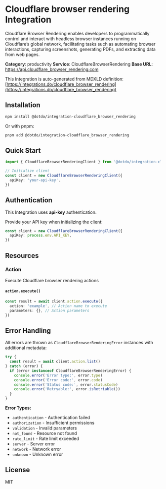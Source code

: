 # Cloudflare browser rendering Integration

Cloudflare Browser Rendering enables developers to programmatically control and interact with headless browser instances running on Cloudflare’s global network, facilitating tasks such as automating browser interactions, capturing screenshots, generating PDFs, and extracting data from web pages.

**Category**: productivity
**Service**: CloudflareBrowserRendering
**Base URL**: https://api.cloudflare_browser_rendering.com

This Integration is auto-generated from MDXLD definition: [https://integrations.do/cloudflare_browser_rendering](https://integrations.do/cloudflare_browser_rendering)

## Installation

```bash
npm install @dotdo/integration-cloudflare_browser_rendering
```

Or with pnpm:

```bash
pnpm add @dotdo/integration-cloudflare_browser_rendering
```

## Quick Start

```typescript
import { CloudflareBrowserRenderingClient } from '@dotdo/integration-cloudflare_browser_rendering'

// Initialize client
const client = new CloudflareBrowserRenderingClient({
  apiKey: 'your-api-key',
})
```

## Authentication

This Integration uses **api-key** authentication.

Provide your API key when initializing the client:

```typescript
const client = new CloudflareBrowserRenderingClient({
  apiKey: process.env.API_KEY,
})
```

## Resources

### Action

Execute Cloudflare browser rendering actions

#### `action.execute()`

```typescript
const result = await client.action.execute({
  action: 'example', // Action name to execute
  parameters: {}, // Action parameters
})
```

## Error Handling

All errors are thrown as `CloudflareBrowserRenderingError` instances with additional metadata:

```typescript
try {
  const result = await client.action.list()
} catch (error) {
  if (error instanceof CloudflareBrowserRenderingError) {
    console.error('Error type:', error.type)
    console.error('Error code:', error.code)
    console.error('Status code:', error.statusCode)
    console.error('Retryable:', error.isRetriable())
  }
}
```

**Error Types:**

- `authentication` - Authentication failed
- `authorization` - Insufficient permissions
- `validation` - Invalid parameters
- `not_found` - Resource not found
- `rate_limit` - Rate limit exceeded
- `server` - Server error
- `network` - Network error
- `unknown` - Unknown error

## License

MIT
